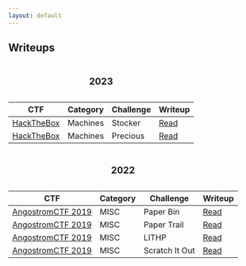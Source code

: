 ```yaml
---
layout: default
---
```


<h2>Writeups</h2>

<!-- 2023 -->
<table class="table table-dark caption-top table-striped table-hover text-light text-center">
    <caption><h3>2023</h3></caption>
    <thead>
        <th scope="col">CTF</th>
        <th scope="col">Category</th>
        <th scope="col">Challenge</th>
        <th scope="col">Writeup</th>
    </thead>
    <tbody>
        <tr>
            <td><a href="https://www.hackthebox.com/">HackTheBox</a></td>
            <td>Machines</td>
            <td>Stocker</td>
            <td class="d-flex justify-content-center">
                <a href="{{'/pages/writeups/hackthebox/machines/stocker'}}" class="btn">Read</a>
            </td>
        </tr>
        <tr>
            <td><a href="https://www.hackthebox.com/">HackTheBox</a></td>
            <td>Machines</td>
            <td>Precious</td>
            <td class="d-flex justify-content-center">
                <a href="{{'/pages/writeups/hackthebox/machines/precious'}}" class="btn">Read</a>
            </td>
        </tr>
    </tbody>
</table>

<!-- 2022 -->                     
<table class="table table-dark caption-top table-striped table-hover text-light text-center">
    <caption><h3>2022</h3></caption>
    <thead>
        <th scope="col">CTF</th>
        <th scope="col">Category</th>
        <th scope="col">Challenge</th>
        <th scope="col">Writeup</th>
    </thead>
    <tbody>
        <tr>
            <td><a href="https://2019.angstromctf.com/">AngostromCTF 2019</a></td>
            <td>MISC</td>
            <td>Paper Bin</td>
            <td class="d-flex justify-content-center">
                <a href="{{'/pages/writeups/angstromctf/2019/paperbin'}}" class="btn">Read</a>
            </td>
        </tr>
        <tr>
            <td><a href="https://2019.angstromctf.com/">AngostromCTF 2019</a></td>
            <td>MISC</td>
            <td>Paper Trail</td>
            <td class="d-flex justify-content-center">
                <a href="{{'/pages/writeups/angstromctf/2019/papertrail'}}" class="btn">Read</a>
            </td>
        </tr>
        <tr>
            <td><a href="https://2019.angstromctf.com/">AngostromCTF 2019</a></td>
            <td>MISC</td>
            <td>LITHP</td>
            <td class="d-flex justify-content-center">
                <a href="{{'/pages/writeups/angstromctf/2019/lithp'}}" class="btn">Read</a>
            </td>
        </tr>
        <tr>
            <td><a href="https://2019.angstromctf.com/">AngostromCTF 2019</a></td>
            <td>MISC</td>
            <td>Scratch It Out</td>
            <td class="d-flex justify-content-center">
                <a href="{{'/pages/writeups/angstromctf/2019/scratcitout'}}" class="btn">Read</a>
            </td>
        </tr>
    </tbody>
</table>